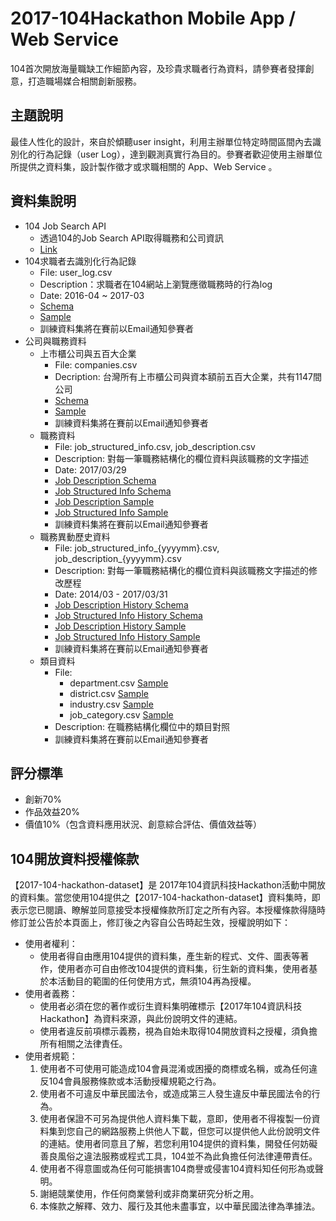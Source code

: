 # 2017-104Hackathon Mobile App / Web Service

104首次開放海量職缺工作細節內容，及珍貴求職者行為資料，請參賽者發揮創意，打造職場媒合相關創新服務。
## 主題說明
最佳人性化的設計，來自於傾聽user insight，利用主辦單位特定時間區間內去識別化的行為記錄（user Log），達到觀測真實行為目的。參賽者歡迎使用主辦單位所提供之資料集，設計製作徵才或求職相關的 App、Web Service 。
## 資料集說明
* 104 Job Search API
    + 透過104的Job Search API取得職務和公司資訊
    + [Link](http://www.104.com.tw/i/api_doc/jobsearch/)
* 104求職者去識別化行為記錄
    + File: user_log.csv
    + Description：求職者在104網站上瀏覽應徵職務時的行為log
    + Date: 2016-04 ~ 2017-03
    + [Schema](https://github.com/104corp/2017-104Hackathon-AppWebService/blob/master/data-schema/user_log_schema.md)
    + [Sample](https://github.com/104corp/2017-104Hackathon-AppWebService/blob/master/sample-data/user_log_sample.csv) 
    + 訓練資料集將在賽前以Email通知參賽者
* 公司與職務資料
    + 上市櫃公司與五百大企業
        - File: companies.csv 
        - Decription: 台灣所有上市櫃公司與資本額前五百大企業，共有1147間公司
        - [Schema](https://github.com/104corp/2017-104Hackathon-AppWebService/blob/master/data-schema/companies_schema.md)
        - [Sample](https://github.com/104corp/2017-104Hackathon-AppWebService/blob/master/sample-data/companies_sample.csv)
        - 訓練資料集將在賽前以Email通知參賽者
    + 職務資料
        - File: job_structured_info.csv, job_description.csv
        - Description: 對每一筆職務結構化的欄位資料與該職務的文字描述
        - Date: 2017/03/29
        - [Job Description Schema](https://github.com/104corp/2017-104Hackathon-AppWebService/blob/master/data-schema/job_description_schema.md)
        - [Job Structured Info Schema](https://github.com/104corp/2017-104Hackathon-AppWebService/blob/master/data-schema/job_structured_info_schema.md)
        - [Job Description Sample](https://github.com/104corp/2017-104Hackathon-AppWebService/blob/master/sample-data/job_description_sample.csv)
        - [Job Structured Info Sample](https://github.com/104corp/2017-104Hackathon-AppWebService/blob/master/sample-data/job_structured_info_sample.csv)
        - 訓練資料集將在賽前以Email通知參賽者
    + 職務異動歷史資料
        - File: job_structured_info_{yyyymm}.csv, job_description_{yyyymm}.csv
        - Description: 對每一筆職務結構化的欄位資料與該職務文字描述的修改歷程
        - Date: 2014/03 - 2017/03/31 
        - [Job Description History Schema](https://github.com/104corp/2017-104Hackathon-AppWebService/blob/master/data-schema/job_description_history_schema.md)
        - [Job Structured Info History Schema](https://github.com/104corp/2017-104Hackathon-AppWebService/blob/master/data-schema/job_structured_info_history_schema.md)
        - [Job Description History Sample](https://github.com/104corp/2017-104Hackathon-AppWebService/blob/master/sample-data/job_description_2014_sample.csv)
        - [Job Structured Info History Sample](https://github.com/104corp/2017-104Hackathon-AppWebService/blob/master/sample-data/job_structured_info_2014_sample.csv)
        - 訓練資料集將在賽前以Email通知參賽者
    + 類目資料
        - File:
            - department.csv [Sample](https://github.com/104corp/2017-104Hackathon-AppWebService/blob/master/sample-data/department_sample.csv)
            - district.csv [Sample](https://github.com/104corp/2017-104Hackathon-AppWebService/blob/master/sample-data/district_sample.csv)
            - industry.csv [Sample](https://github.com/104corp/2017-104Hackathon-AppWebService/blob/master/sample-data/industry_sample.csv)
            - job_category.csv [Sample](https://github.com/104corp/2017-104Hackathon-AppWebService/blob/master/sample-data/job_category_sample.csv)
        - Description: 在職務結構化欄位中的類目對照
        - 訓練資料集將在賽前以Email通知參賽者

## 評分標準
* 創新70%
* 作品效益20%
* 價值10%（包含資料應用狀況、創意綜合評估、價值效益等）

## 104開放資料授權條款 
【2017-104-hackathon-dataset】是 2017年104資訊科技Hackathon活動中開放的資料集。當您使用104提供之【2017-104-hackathon-dataset】資料集時，即表示您已閱讀、瞭解並同意接受本授權條款所訂定之所有內容。本授權條款得隨時修訂並公告於本頁面上，修訂後之內容自公告時起生效，授權說明如下：

* 使用者權利：
    + 使用者得自由應用104提供的資料集，產生新的程式、文件、圖表等著作，使用者亦可自由修改104提供的資料集，衍生新的資料集，使用者基於本活動目的範圍的任何使用方式，無須104再為授權。
* 使用者義務：
    + 使用者必須在您的著作或衍生資料集明確標示【2017年104資訊科技Hackathon】為資料來源，與此份說明文件的連結。
    + 使用者違反前項標示義務，視為自始未取得104開放資料之授權，須負擔所有相關之法律責任。
* 使用者規範：
    1. 使用者不可使用可能造成104會員混淆或困擾的商標或名稱，或為任何違反104會員服務條款或本活動授權規範之行為。
    2. 使用者不可違反中華民國法令，或造成第三人發生違反中華民國法令的行為。
    3. 使用者保證不可另為提供他人資料集下載，意即，使用者不得複製一份資料集到您自己的網路服務上供他人下載，但您可以提供他人此份說明文件的連結。使用者同意且了解，若您利用104提供的資料集，開發任何妨礙善良風俗之違法服務或程式工具，104並不為此負擔任何法律連帶責任。
    4. 使用者不得意圖或為任何可能損害104商譽或侵害104資料知任何形為或聲明。
    5. 謝絕競業使用，作任何商業營利或非商業研究分析之用。
    6. 本條款之解釋、效力、履行及其他未盡事宜，以中華民國法律為準據法。
